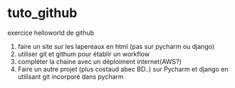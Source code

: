 # tuto_github
exercice helloworld de github
1. faire un site sur les lapereaux en html (pas sur pycharm ou django)
2. utiliser git et githum pour établir un workflow
3. compléter la chaine avec un déploiment internet(AWS?)
4. Faire un autre projet (plus costaud abec BD..) sur Pycharm et django en utilisant git incorporé dans pycharm
